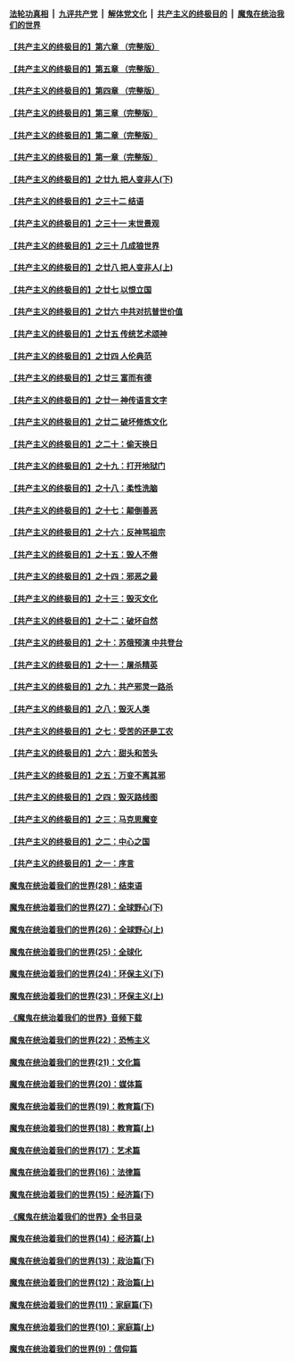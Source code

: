 ####  [法轮功真相](../../../../basic/blob/master/README.md?t=05260701) &nbsp;|&nbsp; [九评共产党](../../../../9ping.md/blob/master/README.md?t=05260701) &nbsp;|&nbsp; [解体党文化](../../../../jtdwh.md/blob/master/README.md?t=05260701)  &nbsp;|&nbsp; [共产主义的终极目的](../../../../gczydzjmd.md/blob/master/README.md?t=05260701) &nbsp;|&nbsp; [魔鬼在统治我们的世界](../../../../mgztzwmdsj.md/blob/master/README.md?t=05260701) 

#### [【共产主义的终极目的】第六章 （完整版）](../pages/nsc422/n11428913.md?t=05260701) 

#### [【共产主义的终极目的】第五章 （完整版）](../pages/nsc422/n11428912.md?t=05260701) 

#### [【共产主义的终极目的】第四章 （完整版）](../pages/nsc422/n11428907.md?t=05260701) 

#### [【共产主义的终极目的】第三章（完整版）](../pages/nsc422/n11428848.md?t=05260701) 

#### [【共产主义的终极目的】第二章（完整版）](../pages/nsc422/n11428831.md?t=05260701) 

#### [【共产主义的终极目的】第一章（完整版）](../pages/nsc422/n11417651.md?t=05260701) 

#### [【共产主义的终极目的】之廿九 把人变非人(下)](../pages/nsc422/n11344140.md?t=05260701) 

#### [【共产主义的终极目的】之三十二 结语](../pages/nsc422/n11360535.md?t=05260701) 

#### [【共产主义的终极目的】之三十一 末世景观](../pages/nsc422/n11351129.md?t=05260701) 

#### [【共产主义的终极目的】之三十 几成狼世界](../pages/nsc422/n11348280.md?t=05260701) 

#### [【共产主义的终极目的】之廿八 把人变非人(上)](../pages/nsc422/n11340492.md?t=05260701) 

#### [【共产主义的终极目的】之廿七 以恨立国](../pages/nsc422/n11336944.md?t=05260701) 

#### [【共产主义的终极目的】之廿六 中共对抗普世价值](../pages/nsc422/n11324785.md?t=05260701) 

#### [【共产主义的终极目的】之廿五 传统艺术颂神](../pages/nsc422/n11296396.md?t=05260701) 

#### [【共产主义的终极目的】之廿四 人伦典范](../pages/nsc422/n11296397.md?t=05260701) 

#### [【共产主义的终极目的】之廿三 富而有德](../pages/nsc422/n11283598.md?t=05260701) 

#### [【共产主义的终极目的】之廿一 神传语言文字](../pages/nsc422/n11263265.md?t=05260701) 

#### [【共产主义的终极目的】之廿二 破坏修炼文化](../pages/nsc422/n11245728.md?t=05260701) 

#### [【共产主义的终极目的】之二十：偷天换日](../pages/nsc422/n11238846.md?t=05260701) 

#### [【共产主义的终极目的】之十九：打开地狱门](../pages/nsc422/n11206376.md?t=05260701) 

#### [【共产主义的终极目的】之十八：柔性洗脑](../pages/nsc422/n11199994.md?t=05260701) 

#### [【共产主义的终极目的】之十七：颠倒善恶](../pages/nsc422/n11179782.md?t=05260701) 

#### [【共产主义的终极目的】之十六：反神骂祖宗](../pages/nsc422/n11166798.md?t=05260701) 

#### [【共产主义的终极目的】之十五：毁人不倦](../pages/nsc422/n11166792.md?t=05260701) 

#### [【共产主义的终极目的】之十四：邪恶之最](../pages/nsc422/n11150249.md?t=05260701) 

#### [【共产主义的终极目的】之十三：毁灭文化](../pages/nsc422/n11135227.md?t=05260701) 

#### [【共产主义的终极目的】之十二：破坏自然](../pages/nsc422/n11135214.md?t=05260701) 

#### [【共产主义的终极目的】之十：苏俄预演 中共登台](../pages/nsc422/n11118424.md?t=05260701) 

#### [【共产主义的终极目的】之十一：屠杀精英](../pages/nsc422/n11118442.md?t=05260701) 

#### [【共产主义的终极目的】之九：共产邪灵一路杀](../pages/nsc422/n11114139.md?t=05260701) 

#### [【共产主义的终极目的】之八：毁灭人类](../pages/nsc422/n11108503.md?t=05260701) 

#### [【共产主义的终极目的】之七：受苦的还是工农](../pages/nsc422/n11101809.md?t=05260701) 

#### [【共产主义的终极目的】之六：甜头和苦头](../pages/nsc422/n11096971.md?t=05260701) 

#### [【共产主义的终极目的】之五：万变不离其邪](../pages/nsc422/n11091285.md?t=05260701) 

#### [【共产主义的终极目的】之四：毁灭路线图](../pages/nsc422/n11086284.md?t=05260701) 

#### [【共产主义的终极目的】之三：马克思魔变](../pages/nsc422/n11061941.md?t=05260701) 

#### [【共产主义的终极目的】之二：中心之国](../pages/nsc422/n11047728.md?t=05260701) 

#### [【共产主义的终极目的】之一：序言](../pages/nsc422/n11086077.md?t=05260701) 

#### [魔鬼在统治着我们的世界(28)：结束语](../pages/nsc422/n10936246.md?t=05260701) 

#### [魔鬼在统治着我们的世界(27)：全球野心(下)](../pages/nsc422/n10928319.md?t=05260701) 

#### [魔鬼在统治着我们的世界(26)：全球野心(上)](../pages/nsc422/n10900318.md?t=05260701) 

#### [魔鬼在统治着我们的世界(25)：全球化](../pages/nsc422/n10788205.md?t=05260701) 

#### [魔鬼在统治着我们的世界(24)：环保主义(下)](../pages/nsc422/n10695307.md?t=05260701) 

#### [魔鬼在统治着我们的世界(23)：环保主义(上)](../pages/nsc422/n10688613.md?t=05260701) 

#### [《魔鬼在统治着我们的世界》音频下载](../pages/nsc422/n10635553.md?t=05260701) 

#### [魔鬼在统治着我们的世界(22)：恐怖主义](../pages/nsc422/n10614727.md?t=05260701) 

#### [魔鬼在统治着我们的世界(21)：文化篇](../pages/nsc422/n10597706.md?t=05260701) 

#### [魔鬼在统治着我们的世界(20)：媒体篇](../pages/nsc422/n10586579.md?t=05260701) 

#### [魔鬼在统治着我们的世界(19)：教育篇(下)](../pages/nsc422/n10564808.md?t=05260701) 

#### [魔鬼在统治着我们的世界(18)：教育篇(上)](../pages/nsc422/n10526970.md?t=05260701) 

#### [魔鬼在统治着我们的世界(17)：艺术篇](../pages/nsc422/n10499093.md?t=05260701) 

#### [魔鬼在统治着我们的世界(16)：法律篇](../pages/nsc422/n10485969.md?t=05260701) 

#### [魔鬼在统治着我们的世界(15)：经济篇(下)](../pages/nsc422/n10469975.md?t=05260701) 

#### [《魔鬼在统治着我们的世界》全书目录](../pages/nsc422/n10464261.md?t=05260701) 

#### [魔鬼在统治着我们的世界(14)：经济篇(上)](../pages/nsc422/n10457370.md?t=05260701) 

#### [魔鬼在统治着我们的世界(13)：政治篇(下)](../pages/nsc422/n10448270.md?t=05260701) 

#### [魔鬼在统治着我们的世界(12)：政治篇(上)](../pages/nsc422/n10444576.md?t=05260701) 

#### [魔鬼在统治着我们的世界(11)：家庭篇(下)](../pages/nsc422/n10440961.md?t=05260701) 

#### [魔鬼在统治着我们的世界(10)：家庭篇(上)](../pages/nsc422/n10435448.md?t=05260701) 

#### [魔鬼在统治着我们的世界(9)：信仰篇](../pages/nsc422/n10432159.md?t=05260701) 

